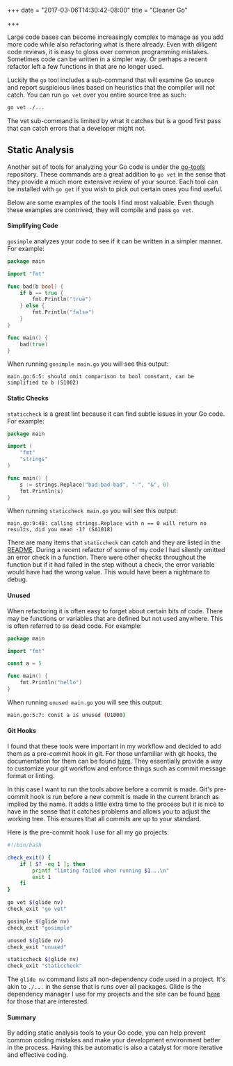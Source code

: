 +++
date = "2017-03-06T14:30:42-08:00"
title = "Cleaner Go"

+++

Large code bases can become increasingly complex to manage as you add more code while
also refactoring what is there already. Even with diligent code reviews, it is easy to gloss over
common programming mistakes. Sometimes code can be written in a simpler way. Or perhaps a recent
refactor left a few functions in that are no longer used.

Luckily the `go` tool includes a sub-command that will examine Go source and report suspicious lines
based on heuristics that the compiler will not catch. You can run `go vet` over you entire source
tree as such:

```sh
go vet ./...
```

The vet sub-command is limited by what it catches but is a good first pass that can catch errors
that a developer might not.

## Static Analysis
Another set of tools for analyzing your Go code is under the [go-tools](https://github.com/dominikh/go-tools)
repository. These commands are a great addition to `go vet` in the sense that they provide a much more
extensive review of your source. Each tool can be installed with `go get` if you wish to pick out
certain ones you find useful.

Below are some examples of the tools I find most valuable. Even though these
examples are contrived, they will compile and pass `go vet`.

#### Simplifying Code
`gosimple` analyzes your code to see if it can be written in a simpler manner. For example:

```go
package main

import "fmt"

func bad(b bool) {
	if b == true {
		fmt.Println("true")
	} else {
		fmt.Println("false")
	}
}

func main() {
	bad(true)
}
```

When running `gosimple main.go` you will see this output:

`main.go:6:5: should omit comparison to bool constant, can be simplified to b (S1002)`

#### Static Checks
`staticcheck` is a great lint because it can find subtle issues in your Go code. For example:

```go
package main

import (
	"fmt"
	"strings"
)

func main() {
	s := strings.Replace("bad-bad-bad", "-", "&", 0)
	fmt.Println(s)
}
```

When running `staticcheck main.go` you will see this output:

`main.go:9:48: calling strings.Replace with n == 0 will return no results, did you mean -1? (SA1018)`

There are many items that `staticcheck` can catch and they are listed in the
[README](https://github.com/dominikh/go-tools/tree/master/cmd/staticcheck). During a recent
refactor of some of my code I had silently omitted an error check in a function. There
were other checks throughout the function but if it had failed in the step without a check, the error variable
would have had the wrong value. This would have been a nightmare to debug.

#### Unused
When refactoring it is often easy to forget about certain bits of code. There may be functions or
variables that are defined but not used anywhere. This is often referred to as dead code. For example:

```go
package main

import "fmt"

const a = 5

func main() {
	fmt.Println("hello")
}
```

When running `unused main.go` you will see this output:

```sh
main.go:5:7: const a is unused (U1000)
```

#### Git Hooks
I found that these tools were important in my workflow and decided to add them as a pre-commit hook
in git. For those unfamiliar with git hooks, the documentation for them can be found [here](https://git-scm.com/book/en/v2/Customizing-Git-Git-Hooks).
They essentially provide a way to customize your git workflow and enforce things such as commit
message format or linting.

In this case I want to run the tools above before a commit is made. Git's pre-commit hook is run
before a new commit is made in the current branch as implied by the name. It adds a little extra time to the process but
it is nice to have in the sense that it catches problems and allows you to adjust the working tree. This
ensures that all commits are up to your standard.

Here is the pre-commit hook I use for all my go projects:

```sh
#!/bin/bash

check_exit() {
    if [ $? -eq 1 ]; then
        printf "linting failed when running $1...\n"
        exit 1
    fi
}

go vet $(glide nv)
check_exit "go vet"

gosimple $(glide nv)
check_exit "gosimple"

unused $(glide nv)
check_exit "unused"

staticcheck $(glide nv)
check_exit "staticcheck"
```

The `glide nv` command lists all non-dependency code used in a project. It's akin to `./...` in the sense
that is runs over all packages. Glide is the dependency manager I use for my projects and the site
can be found [here](https://glide.sh) for those that are interested.

#### Summary
By adding static analysis tools to your Go code, you can help prevent common coding mistakes and
make your development environment better in the process. Having this be automatic is also a
catalyst for more iterative and effective coding.
